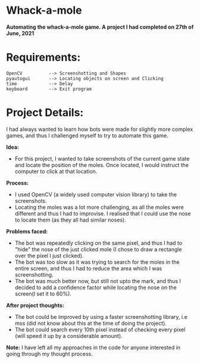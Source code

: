 # Whack-a-mole
**Automating the whack-a-mole game.
A project I had completed on 27th of June, 2021**

# Requirements:
```
OpenCV          --> Screenshotting and Shapes
pyautogui       --> Locating objects on screen and Clicking
time            --> Delay
keyboard        --> Exit program 
```

# Project Details:
I had always wanted to learn how bots were made for slightly more complex games, and thus I challenged myself to try to automate this game.


**Idea:**
- For this project, I wanted to take screenshots of the current game state and locate the position of the moles. Once located, I would instruct the computer to click at that location.

**Process:**
- I used OpenCV (a widely used computer vision library) to take the screenshots.
- Locating the moles was a lot more challenging, as all the moles were different and thus I had to improvise. I realised that I could use the nose to locate them (as they all had similar noses).

**Problems faced:**
- The bot was repeatedly clicking on the same pixel, and thus I had to "hide" the nose of the just clicked mole (I chose to draw a rectangle over the pixel I just clicked).
- The bot was too slow as it was trying to search for the moles in the entire screen, and thus I had to reduce the area which I was screenshotting.
- The bot was much better now, but still not upto the mark, and thus I decided to add a confidence factor while locating the nose on the screen(I set it to 60%).

**After project thoughts:**
- The bot could be improved by using a faster screenshotting library, i.e mss (did not know about this at the time of doing the project).
- The bot could search every 10th pixel instead of checking every pixel (will speed it up by a considerable amount).

**Note:**
I have left all my approaches in the code for anyone interested in going through my thought process.
